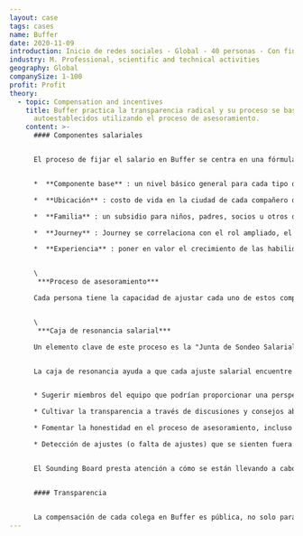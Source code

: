 ```yaml
---
layout: case
tags: cases
name: Buffer
date: 2020-11-09
introduction: Inicio de redes sociales - Global - 40 personas - Con fines de lucro.
industry: M. Professional, scientific and technical activities
geography: Global
companySize: 1-100
profit: Profit
theory:
  - topic: Compensation and incentives
    title: Buffer practica la transparencia radical y su proceso se basa en salarios
      autoestablecidos utilizando el proceso de asesoramiento.
    content: >-
      #### Componentes salariales


      El proceso de fijar el salario en Buffer se centra en una fórmula con 5 componentes:


      *  **Componente base** : un nivel básico general para cada tipo de rol

      *  **Ubicación** : costo de vida en la ciudad de cada compañero de equipo (usan Numbeo para ayudar con esto)

      *  **Familia** : un subsidio para niños, padres, socios u otros dependientes

      *  **Journey** : Journey se correlaciona con el rol ampliado, el liderazgo y la frecuencia con la que se busca consejo al compañero de equipo.

      *  **Experiencia** : poner en valor el crecimiento de las habilidades y el conocimiento que los compañeros de equipo acumulan a lo largo del tiempo.


      \
       ***Proceso de asesoramiento*** 

      Cada persona tiene la capacidad de ajustar cada uno de estos componentes a lo que considere justo para su caso, utilizando la fórmula como guía general. Por ejemplo, para el componente de ubicación, si está en un grupo C pero viaja durante varios meses a través de bastantes ciudades B, puede decidir ir en algún lugar entre esos dos.


      \
       ***Caja de resonancia salarial*** 

      Un elemento clave de este proceso es la "Junta de Sondeo Salarial". Este es un grupo rotatorio de miembros del equipo cuya función es ayudar a encontrar un equilibrio para los ajustes salariales desde una posición de mayor perspectiva.


      La caja de resonancia ayuda a que cada ajuste salarial encuentre su equilibrio a través de varios métodos, que podrían cambiar según la situación. Algunos enfoques podrían incluir:


      * Sugerir miembros del equipo que podrían proporcionar una perspectiva útil sobre un ajuste salarial y que es posible que aún no se hayan buscado para obtener asesoramiento o no se les haya escuchado

      * Cultivar la transparencia a través de discusiones y consejos abiertos

      * Fomentar la honestidad en el proceso de asesoramiento, incluso cuando puede ser un desafío (por ejemplo, si alguien siente que un ajuste salarial es demasiado alto)

      * Detección de ajustes (o falta de ajustes) que se sienten fuera de equilibrio


      El Sounding Board presta atención a cómo se están llevando a cabo los ajustes salariales en toda la empresa, para ayudar a que el proceso se mantenga saludable y alentador, al mismo tiempo que equilibra todas las perspectivas y el bienestar financiero general de Buffer.


      #### Transparencia


      La compensación de cada colega en Buffer es pública, no solo para los propios colegas, sino incluso para el [mundo exterior](https://buffer.com/transparency). ^ \ \[Courtney Seiter, colega de Buffer, mayo de 2015]
---
```

